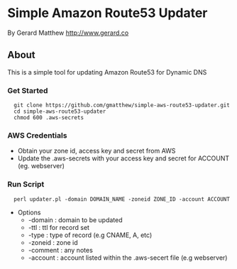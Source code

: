Simple Amazon Route53 Updater
==========================

By Gerard Matthew http://www.gerard.co

## About

This is a simple tool for updating Amazon Route53 for Dynamic DNS 

### Get Started

```
  git clone https://github.com/gmatthew/simple-aws-route53-updater.git
  cd simple-aws-route53-updater
  chmod 600 .aws-secrets
```

### AWS Credentials
  * Obtain your zone id, access key and secret from AWS
  * Update the .aws-secrets with your access key and secret for ACCOUNT (eg. webserver)

### Run Script 
```
  perl updater.pl -domain DOMAIN_NAME -zoneid ZONE_ID -account ACCOUNT
```
* Options
  - -domain : domain to be updated
  - -ttl : ttl for record set
  - -type : type of record (e.g CNAME, A, etc)
  - -zoneid : zone id
  - -comment : any notes
  - -account : account listed within the .aws-secert file (e.g webserver)
